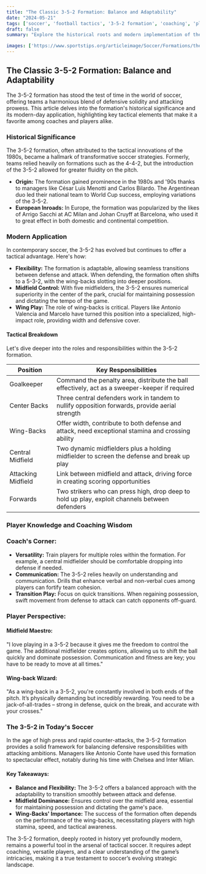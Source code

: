```yaml
---
title: "The Classic 3-5-2 Formation: Balance and Adaptability"
date: "2024-05-21"
tags: ['soccer', 'football tactics', '3-5-2 formation', 'coaching', 'players', 'defense', 'midfield', 'attack', 'strategy', 'history']
draft: false
summary: "Explore the historical roots and modern implementation of the 3-5-2 formation in soccer, emphasizing its tactical flexibility and strategic balance between defense and attack."

images: ['https://www.sportstips.org/articleimage/Soccer/Formations/the_classic_3_5_2_formation_balance_and_adaptability.webp']
---
```


## The Classic 3-5-2 Formation: Balance and Adaptability

The 3-5-2 formation has stood the test of time in the world of soccer, offering teams a harmonious blend of defensive solidity and attacking prowess. This article delves into the formation's historical significance and its modern-day application, highlighting key tactical elements that make it a favorite among coaches and players alike.

### Historical Significance

The 3-5-2 formation, often attributed to the tactical innovations of the 1980s, became a hallmark of transformative soccer strategies. Formerly, teams relied heavily on formations such as the 4-4-2, but the introduction of the 3-5-2 allowed for greater fluidity on the pitch.

- **Origin:** The formation gained prominence in the 1980s and '90s thanks to managers like César Luis Menotti and Carlos Bilardo. The Argentinean duo led their national team to World Cup success, employing variations of the 3-5-2. 
- **European Inroads:** In Europe, the formation was popularized by the likes of Arrigo Sacchi at AC Milan and Johan Cruyff at Barcelona, who used it to great effect in both domestic and continental competition.

### Modern Application

In contemporary soccer, the 3-5-2 has evolved but continues to offer a tactical advantage. Here's how:

- **Flexibility:** The formation is adaptable, allowing seamless transitions between defense and attack. When defending, the formation often shifts to a 5-3-2, with the wing-backs slotting into deeper positions.
- **Midfield Control:** With five midfielders, the 3-5-2 ensures numerical superiority in the center of the park, crucial for maintaining possession and dictating the tempo of the game.
- **Wing Play:** The role of wing-backs is critical. Players like Antonio Valencia and Marcelo have turned this position into a specialized, high-impact role, providing width and defensive cover.

#### Tactical Breakdown

Let's dive deeper into the roles and responsibilities within the 3-5-2 formation. 

| Position      | Key Responsibilities                                                                            |
|---------------|-------------------------------------------------------------------------------------------------|
| Goalkeeper    | Command the penalty area, distribute the ball effectively, act as a sweeper-keeper if required  |
| Center Backs  | Three central defenders work in tandem to nullify opposition forwards, provide aerial strength  |
| Wing-Backs    | Offer width, contribute to both defense and attack, need exceptional stamina and crossing ability|
| Central Midfield| Two dynamic midfielders plus a holding midfielder to screen the defense and break up play       |
| Attacking Midfield| Link between midfield and attack, driving force in creating scoring opportunities            |
| Forwards      | Two strikers who can press high, drop deep to hold up play, exploit channels between defenders  |

### Player Knowledge and Coaching Wisdom

### Coach's Corner:

- **Versatility:** Train players for multiple roles within the formation. For example, a central midfielder should be comfortable dropping into defense if needed.
- **Communication:** The 3-5-2 relies heavily on understanding and communication. Drills that enhance verbal and non-verbal cues among players can fortify team cohesion.
- **Transition Play:** Focus on quick transitions. When regaining possession, swift movement from defense to attack can catch opponents off-guard.

### Player Perspective:

#### Midfield Maestro:

"I love playing in a 3-5-2 because it gives me the freedom to control the game. The additional midfielder creates options, allowing us to shift the ball quickly and dominate possession. Communication and fitness are key; you have to be ready to move at all times." 

#### Wing-back Wizard:

"As a wing-back in a 3-5-2, you're constantly involved in both ends of the pitch. It’s physically demanding but incredibly rewarding. You need to be a jack-of-all-trades – strong in defense, quick on the break, and accurate with your crosses."

### The 3-5-2 in Today's Soccer

In the age of high press and rapid counter-attacks, the 3-5-2 formation provides a solid framework for balancing defensive responsibilities with attacking ambitions. Managers like Antonio Conte have used this formation to spectacular effect, notably during his time with Chelsea and Inter Milan.

#### Key Takeaways:

- **Balance and Flexibility:** The 3-5-2 offers a balanced approach with the adaptability to transition smoothly between attack and defense.
- **Midfield Dominance:** Ensures control over the midfield area, essential for maintaining possession and dictating the game's pace.
- **Wing-Backs' Importance:** The success of the formation often depends on the performance of the wing-backs, necessitating players with high stamina, speed, and tactical awareness.

The 3-5-2 formation, deeply rooted in history yet profoundly modern, remains a powerful tool in the arsenal of tactical soccer. It requires adept coaching, versatile players, and a clear understanding of the game’s intricacies, making it a true testament to soccer’s evolving strategic landscape.
```